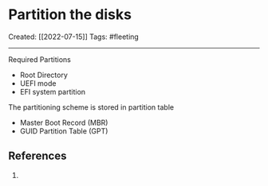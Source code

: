 

# Partition the disks
Created:  [[2022-07-15]]
Tags: #fleeting 

---
Required Partitions
- Root Directory
- UEFI mode
- EFI system partition

The partitioning scheme is stored in partition table
- Master Boot Record (MBR)
- GUID Partition Table (GPT)











## References
1. 